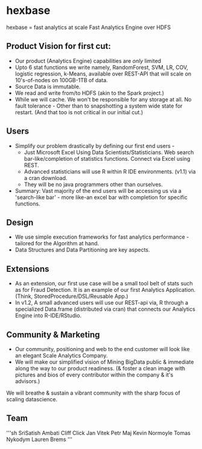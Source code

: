 hexbase
=======

hexbase = fast analytics at scale
Fast Analytics Engine over HDFS

Product Vision for first cut:
-----------------------------
- Our product (Analytics Engine) capabilities are *only* limited
 - Upto 6 stat functions we write namely, RandomForest, SVM, LR, COV, logistic regression, k-Means, available over REST-API that will scale on 10's-of-nodes on 100GB-1TB of data.
 - Source Data is immutable.
- We read and write from/to HDFS (akin to the Spark project.)
- While we will cache. We won't be responsible for any storage at all. No fault tolerance -
    Other than to snapshotting a system wide state for restart. (And that too is not critical in our initial cut.)

Users
--------
- Simplify our problem drastically by defining our first end users -
  - Just Microsoft Excel Using Data Scientists/Statisticians. Web search bar-like/completion of statistics functions.
             Connect via Excel using REST.
  - Advanced statisticians will use R within R IDE environments. (v1.1) via a cran download.
  - They will be no java programmers other than ourselves.
- Summary: Vast majority of the end users will be accessing us via a 'search-like bar' - more like-an excel bar with completion for specific functions.

Design
--------
- We use simple execution frameworks for fast analytics performance - tailored for the Algorithm at hand.
- Data Structures and Data Partitioning are key aspects.
 
Extensions
----------
- As an extension, our first use case will be a small tool belt of stats such as for Fraud Detection.
  It is an example of our first Analytics Application. (Think, StoredProcedure/DSL/Reusable App.)
- In v1.2, A small advanced users will use our REST-api via, R through a specialized Data.frame (distributed via cran) that connects our Analytics Engine into  R-IDE/RStudio.

Community & Marketing
----------------------
- Our community, positioning and web to the end customer will look like an elegant Scale Analytics Company.
- We will make our simplified vision of Mining BigData public & immediate along the way to our product readiness.
     (& foster a clean image with pictures and bios of every contributor within the company & it's advisors.)

We will breathe & sustain a vibrant community with the sharp focus of scaling datascience.

Team
--------
'''sh
SriSatish Ambati
Cliff Click
Jan Vitek
Petr Maj
Kevin Normoyle
Tomas Nykodym
Lauren Brems
'''
